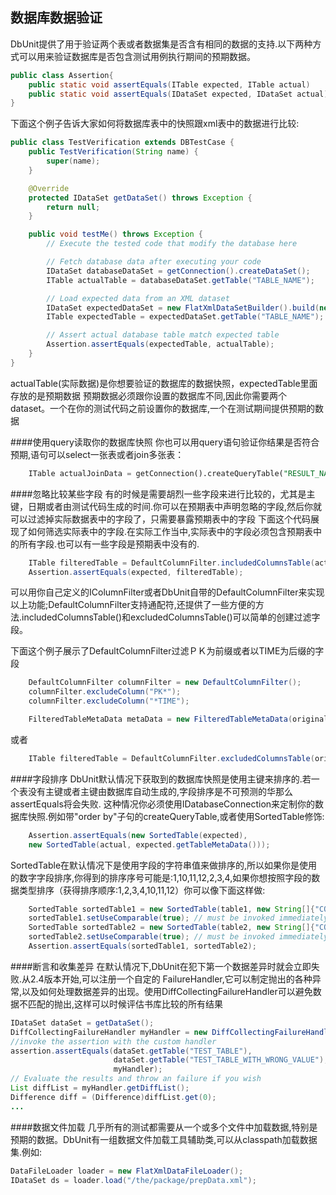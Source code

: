 数据库数据验证
------
DbUnit提供了用于验证两个表或者数据集是否含有相同的数据的支持.以下两种方式可以用来验证数据库是否包含测试用例执行期间的预期数据。
```java
public class Assertion{
    public static void assertEquals(ITable expected, ITable actual)
    public static void assertEquals(IDataSet expected, IDataSet actual)
}
```
下面这个例子告诉大家如何将数据库表中的快照跟xml表中的数据进行比较:
```java
public class TestVerification extends DBTestCase {
    public TestVerification(String name) {
        super(name);
    }

    @Override
    protected IDataSet getDataSet() throws Exception {
        return null;
    }

    public void testMe() throws Exception {
        // Execute the tested code that modify the database here

        // Fetch database data after executing your code
        IDataSet databaseDataSet = getConnection().createDataSet();
        ITable actualTable = databaseDataSet.getTable("TABLE_NAME");

        // Load expected data from an XML dataset
        IDataSet expectedDataSet = new FlatXmlDataSetBuilder().build(new File("expectedDataSet.xml"));
        ITable expectedTable = expectedDataSet.getTable("TABLE_NAME");

        // Assert actual database table match expected table
        Assertion.assertEquals(expectedTable, actualTable);
    }
}
```
actualTable(实际数据)是你想要验证的数据库的数据快照，expectedTable里面存放的是预期数据
预期数据必须跟你设置的数据库不同,因此你需要两个dataset。一个在你的测试代码之前设置你的数据库,一个在测试期间提供预期的数据

####使用query读取你的数据库快照
你也可以用query语句验证你结果是否符合预期,语句可以select一张表或者join多张表：
```sql
	ITable actualJoinData = getConnection().createQueryTable("RESULT_NAME", "SELECT * FROM TABLE1, TABLE2 WHERE ...");
```

####忽略比较某些字段
有的时候是需要胡烈一些字段来进行比较的，尤其是主键，日期或者由测试代码生成的时间.你可以在预期表中声明忽略的字段,然后你就可以过滤掉实际数据表中的字段了，只需要暴露预期表中的字段
下面这个代码展现了如何筛选实际表中的字段.在实际工作当中,实际表中的字段必须包含预期表中的所有字段.也可以有一些字段是预期表中没有的.
```java
    ITable filteredTable = DefaultColumnFilter.includedColumnsTable(actual,expected.getTableMetaData().getColumns());
    Assertion.assertEquals(expected, filteredTable);
```

可以用你自己定义的IColumnFilter或者DbUnit自带的DefaultColumnFilter来实现以上功能;DefaultColumnFilter支持通配符,还提供了一些方便的方法.includedColumnsTable()和excludedColumnsTable()可以简单的创建过滤字段。

下面这个例子展示了DefaultColumnFilter过滤ＰＫ为前缀或者以TIME为后缀的字段
```java
    DefaultColumnFilter columnFilter = new DefaultColumnFilter();
    columnFilter.excludeColumn("PK*");
    columnFilter.excludeColumn("*TIME");

    FilteredTableMetaData metaData = new FilteredTableMetaData(originalTable.getTableMetaData(), columnFilter);
```
或者
```java
	ITable filteredTable = DefaultColumnFilter.excludedColumnsTable(originalTable, new String[]{"PK*", "*TIME"});
```

####字段排序
DbUnit默认情况下获取到的数据库快照是使用主键来排序的.若一个表没有主键或者主键由数据库自动生成的,字段排序是不可预测的华那么assertEquals将会失败.
这种情况你必须使用IDatabaseConnection来定制你的数据库快照.例如带"order by"子句的createQueryTable,或者使用SortedTable修饰:
```java
	Assertion.assertEquals(new SortedTable(expected),
	new SortedTable(actual, expected.getTableMetaData()));
```

SortedTable在默认情况下是使用字段的字符串值来做排序的,所以如果你是使用的数字字段排序,你得到的排序序号可能是:1,10,11,12,2,3,4,如果你想按照字段的数据类型排序（获得排序顺序:1,2,3,4,10,11,12）你可以像下面这样做:
```java
    SortedTable sortedTable1 = new SortedTable(table1, new String[]{"COLUMN1"});
    sortedTable1.setUseComparable(true); // must be invoked immediately after the constructor
    SortedTable sortedTable2 = new SortedTable(table2, new String[]{"COLUMN1"});
    sortedTable2.setUseComparable(true); // must be invoked immediately after the constructor
    Assertion.assertEquals(sortedTable1, sortedTable2);
```

####断言和收集差异
在默认情况下,DbUnit在犯下第一个数据差异时就会立即失败.从2.4版本开始,可以注册一个自定的 FailureHandler,它可以制定抛出的各种异常,以及如何处理数据差异的出现。使用DiffCollectingFailureHandler可以避免数据不匹配的抛出,这样可以时候评估书库比较的所有结果
```java
IDataSet dataSet = getDataSet();
DiffCollectingFailureHandler myHandler = new DiffCollectingFailureHandler();
//invoke the assertion with the custom handler
assertion.assertEquals(dataSet.getTable("TEST_TABLE"),
                       dataSet.getTable("TEST_TABLE_WITH_WRONG_VALUE"),
                       myHandler);
// Evaluate the results and throw an failure if you wish
List diffList = myHandler.getDiffList();
Difference diff = (Difference)diffList.get(0);
...
```

####数据文件加载
几乎所有的测试都需要从一个或多个文件中加载数据,特别是预期的数据。DbUnit有一组数据文件加载工具辅助类,可以从classpath加载数据集.例如:
```java
DataFileLoader loader = new FlatXmlDataFileLoader();
IDataSet ds = loader.load("/the/package/prepData.xml");
```
